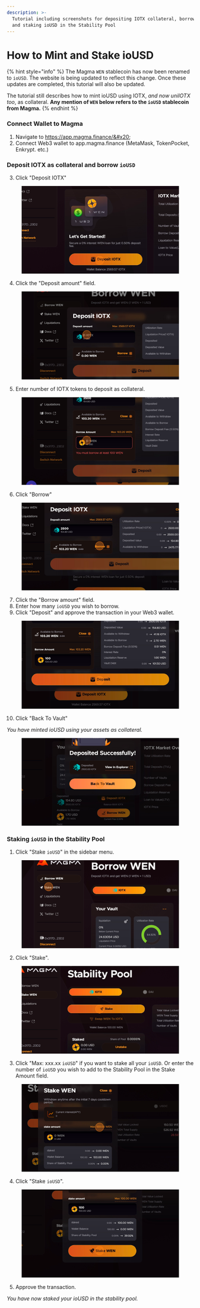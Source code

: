 ```yaml
---
description: >-
  Tutorial including screenshots for depositing IOTX collateral, borrowing ioUSD
  and staking ioUSD in the Stability Pool
---
```


# How to Mint and Stake ioUSD

{% hint style="info" %}
The Magma `WEN` stablecoin has now been renamed to `ioUSD`. The website is being updated to reflect this change. Once these updates are completed, this tutorial will also be updated.

The tutorial still describes how to mint ioUSD using IOTX, _and now uniIOTX too_, as collateral. **Any mention of `WEN` below refers to the `ioUSD` stablecoin from Magma.**
{% endhint %}

### Connect Wallet to Magma&#x20;

1. Navigate to https://app.magma.finance/&#x20;
2. Connect Web3 wallet to app.magma.finance (MetaMask, TokenPocket, Enkrypt. etc.)&#x20;

### Deposit IOTX as collateral and borrow `ioUSD`&#x20;

3. Click "Deposit IOTX"&#x20;

<figure><img src="../.gitbook/assets/1.png" alt=""><figcaption></figcaption></figure>

4. Click the "Deposit amount" field.&#x20;

<figure><img src="../.gitbook/assets/2.png" alt=""><figcaption></figcaption></figure>

5. Enter number of IOTX tokens to deposit as collateral.&#x20;

<figure><img src="../.gitbook/assets/3.png" alt=""><figcaption></figcaption></figure>

6. Click "Borrow"&#x20;

<figure><img src="../.gitbook/assets/4.png" alt=""><figcaption></figcaption></figure>

7. Click the "Borrow amount" field.
8. Enter how many `ioUSD` you wish to borrow.&#x20;
9. Click "Deposit" and approve the transaction in your Web3 wallet.&#x20;

<figure><img src="../.gitbook/assets/5 (1).png" alt=""><figcaption></figcaption></figure>

10. Click "Back To Vault"

_You have minted ioUSD using your assets as collateral._

<figure><img src="../.gitbook/assets/image.png" alt=""><figcaption></figcaption></figure>

### Staking `ioUSD` in the Stability Pool&#x20;

1. Click "Stake `ioUSD`" in the sidebar menu.&#x20;

<figure><img src="../.gitbook/assets/image (1).png" alt=""><figcaption></figcaption></figure>

2. Click "Stake".

<figure><img src="../.gitbook/assets/8.png" alt=""><figcaption></figcaption></figure>

3. Click "Max: xxx.xx `ioUSD`" if you want to stake all your `ioUSD`. Or enter the number of `ioUSD` you wish to add to the Stability Pool in the Stake Amount field.

<figure><img src="../.gitbook/assets/9 (1).png" alt=""><figcaption></figcaption></figure>

4. Click "Stake `ioUSD`".

<figure><img src="../.gitbook/assets/10.png" alt=""><figcaption></figcaption></figure>

5. Approve the transaction.

_You have now staked your ioUSD in the stability pool._
